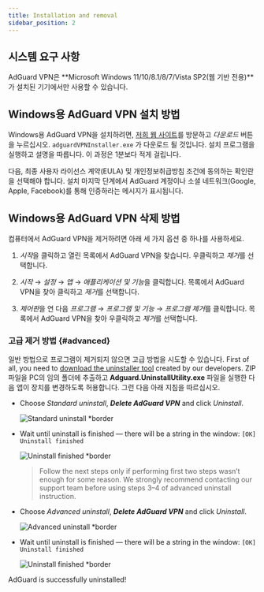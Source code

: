 ```yaml
---
title: Installation and removal
sidebar_position: 2
---
```


## 시스템 요구 사항

AdGuard VPN은 **Microsoft Windows 11/10/8.1/8/7/Vista SP2(웹 기반 전용)**가 설치된 기기에서만 사용할 수 있습니다.

## Windows용 AdGuard VPN 설치 방법

Windows용 AdGuard VPN을 설치하려면, [저희 웹 사이트](https://adguard-vpn.com/welcome.html)를 방문하고 *다운로드* 버튼을 누르십시오. `adguardVPNInstaller.exe` 가 다운로드 될 것입니다. 설치 프로그램을 실행하고 설명을 따릅니다. 이 과정은 1분보다 적게 걸립니다.

다음, 최종 사용자 라이선스 계약(EULA) 및 개인정보취급방침 조건에 동의하는 확인란을 선택해야 합니다. 설치 마지막 단계에서 AdGuard 계정이나 소셜 네트워크(Google, Apple, Facebook)를 통해 인증하라는 메시지가 표시됩니다.

## Windows용 AdGuard VPN 삭제 방법

컴퓨터에서 AdGuard VPN을 제거하려면 아래 세 가지 옵션 중 하나를 사용하세요.

1. *시작*을 클릭하고 열린 목록에서 AdGuard VPN을 찾습니다. 우클릭하고 *제거*를 선택합니다.

2. *시작* → *설정* → *앱* → *애플리케이션 및 기능*을 클릭합니다. 목록에서 AdGuard VPN을 찾아 클릭하고 *제거*를 선택합니다.

3. *제어판*을 연 다음 *프로그램* → *프로그램 및 기능* → *프로그램 제거*를 클릭합니다. 목록에서 AdGuard VPN을 찾아 우클릭하고 *제거*를 선택합니다.

### 고급 제거 방법 {#advanced}

일반 방법으로 프로그램이 제거되지 않으면 고급 방법을 시도할 수 있습니다. First of all, you need to [download the uninstaller tool](https://cdn.adtidy.org/distr/windows/Uninstall_Utility.zip) created by our developers. ZIP 파일을 PC의 임의 폴더에 추출하고 **Adguard.UninstallUtility.exe** 파일을 실행한 다음 앱이 장치를 변경하도록 허용합니다. 그런 다음 아래 지침을 따르십시오.

- Choose *Standard uninstall*, ***Delete AdGuard VPN*** and click *Uninstall*.

    ![Standard uninstall *border](https://cdn.adguardvpn.com/content/kb/ad_blocker/windows/installation/standard-uninstall.png)

- Wait until uninstall is finished — there will be a string in the window: `[OK] Uninstall finished`

    ![Uninstall finished *border](https://cdn.adguardvpn.com/content/kb/ad_blocker/windows/installation/standard-uninstall-2.png)

    > Follow the next steps only if performing first two steps wasn’t enough for some reason. We strongly recommend contacting our support team before using steps 3–4 of advanced uninstall instruction.

- Choose *Advanced uninstall*, ***Delete AdGuard VPN*** and click *Uninstall*.

    ![Advanced uninstall *border](https://cdn.adguardvpn.com/content/kb/ad_blocker/windows/installation/advanced-uninstall.png)

- Wait until uninstall is finished — there will be a string in the window: `[OK] Uninstall finished`

    ![Uninstall finished *border](https://cdn.adguardvpn.com/content/kb/ad_blocker/windows/installation/advanced-uninstall-2.png)

AdGuard is successfully uninstalled!
